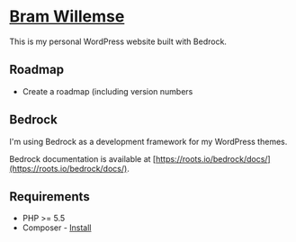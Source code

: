 # [Bram Willemse](https://bramwillemse.nl/)

This is my personal WordPress website built with Bedrock. 

## Roadmap
- Create a roadmap (including version numbers

## Bedrock
I'm using Bedrock as a development framework for my WordPress themes. 

Bedrock documentation is available at [https://roots.io/bedrock/docs/](https://roots.io/bedrock/docs/).

## Requirements

* PHP >= 5.5
* Composer - [Install](https://getcomposer.org/doc/00-intro.md#installation-linux-unix-osx)

